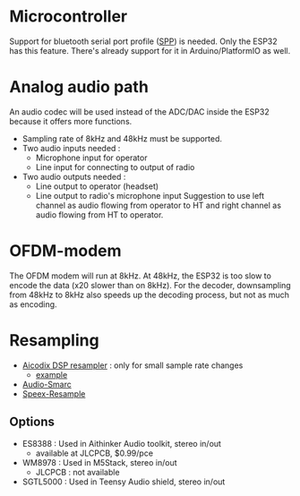 # Microcontroller
Support for bluetooth serial port profile ([SPP](https://www.bluetooth.com/specifications/specs/serial-port-profile-1-1/)) is needed.  Only the ESP32 has this feature.  There's already support for it in Arduino/PlatformIO as well.

# Analog audio path
An audio codec will be used instead of the ADC/DAC inside the ESP32 because it offers more functions.
* Sampling rate of 8kHz and 48kHz must be supported.
* Two audio inputs needed : 
    * Microphone input for operator
    * Line input for connecting to output of radio
* Two audio outputs needed : 
    * Line output to operator (headset)
    * Line output to radio's microphone input
Suggestion to use left channel as audio flowing from operator to HT and right channel as audio flowing from HT to operator.

# OFDM-modem
The OFDM modem will run at 8kHz.  At 48kHz, the ESP32 is too slow to encode the data (x20 slower than on 8kHz).  For the decoder, downsampling from 48kHz to 8kHz also speeds up the decoding process, but not as much as encoding.

# Resampling
* [Aicodix DSP resampler](https://github.com/aicodix/dsp/blob/master/resampler.hh) : only for small sample rate changes
  * [example](https://github.com/aicodix/disorders/blob/dd82ccef185ed7746f732bbf85a10187095f3599/sfo.cc#L10)
* [Audio-Smarc](https://audio-smarc.sourceforge.net/)
* [Speex-Resample](https://android.googlesource.com/platform/external/speex/+/donut-release/libspeex/resample.c)


## Options
* ES8388 : Used in Aithinker Audio toolkit, stereo in/out
    * available at JLCPCB, $0.99/pce
* WM8978 : Used in M5Stack, stereo in/out
    * JLCPCB : not available
* SGTL5000 : Used in Teensy Audio shield, stereo in/out